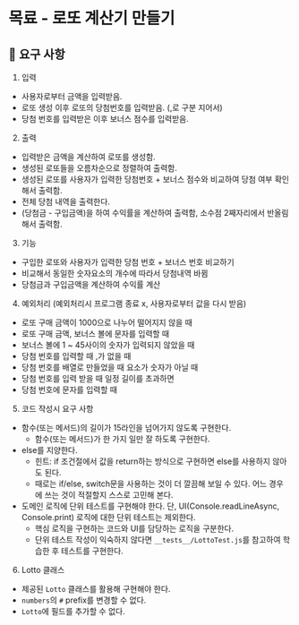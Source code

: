 # 목료 - 로또 계산기 만들기

## 🚀 요구 사항

1) 입력
- 사용자로부터 금액을 입력받음.
- 로또 생성 이후 로또의 당첨번호를 입력받음. (,로 구분 지어서)
- 당첨 번호를 입력받은 이후 보너스 점수를 입력받음.

2) 출력 
- 입력받은 금액을 계산하여 로또를 생성함.
- 생성된 로또들을 오름차순으로 정렬하여 출력함.
- 생성된 로또를 사용자가 입력한 당첨번호 + 보너스 점수와 비교하여 당첨 여부 확인해서 출력함.
- 전체 당첨 내역을 출력한다.
- (당첨금 - 구입금액)을 하여 수익률을 계산하여 출력함, 소수점 2째자리에서 반올림해서 출력함.

3) 기능
- 구입한 로또와 사용자가 입력한 당첨 번호 + 보너스 번호 비교하기
- 비교해서 동일한 숫자요소의 개수에 따라서 당첨내역 바뀜
- 당첨금과 구입금액을 계산하여 수익률 계산

4) 예외처리 (예외처리시 프로그램 종료 x, 사용자로부터 값을 다시 받음)
- 로또 구매 금액이 1000으로 나누어 떨어지지 않을 때 
- 로또 구매 금액, 보너스 볼에 문자를 입력할 때
- 보너스 볼에 1 ~ 45사이의 숫자가 입력되지 않았을 때
- 당첨 번호를 입력할 때 ,가 없을 때
- 당첨 번호를 배열로 만들었을 때 요소가 숫자가 아닐 때
- 당첨 번호를 입력 받을 때 일정 길이를 초과하면
- 당첨 번호에 문자를 입력할 때

5) 코드 작성시 요구 사항
- 함수(또는 메서드)의 길이가 15라인을 넘어가지 않도록 구현한다.
  - 함수(또는 메서드)가 한 가지 일만 잘 하도록 구현한다.
- else를 지양한다.
  - 힌트: if 조건절에서 값을 return하는 방식으로 구현하면 else를 사용하지 않아도 된다.
  - 때로는 if/else, switch문을 사용하는 것이 더 깔끔해 보일 수 있다. 어느 경우에 쓰는 것이 적절할지 스스로 고민해 본다.
- 도메인 로직에 단위 테스트를 구현해야 한다. 단, UI(Console.readLineAsync, Console.print) 로직에 대한 단위 테스트는 제외한다.
  - 핵심 로직을 구현하는 코드와 UI를 담당하는 로직을 구분한다.
  - 단위 테스트 작성이 익숙하지 않다면 `__tests__/LottoTest.js`를 참고하여 학습한 후 테스트를 구현한다.

6) Lotto 클래스
- 제공된 `Lotto` 클래스를 활용해 구현해야 한다.
- `numbers`의 `#` prefix를 변경할 수 없다.
- `Lotto`에 필드를 추가할 수 없다.